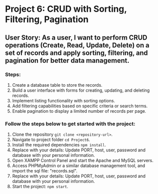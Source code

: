 # Project 6: CRUD with Sorting, Filtering, Pagination

## User Story: As a user, I want to perform CRUD operations (Create, Read, Update, Delete) on a set of records and apply sorting, filtering, and pagination for better data management.

### Steps:

1. Create a database table to store the records.
2. Build a user interface with forms for creating, updating, and deleting records.
3. Implement listing functionality with sorting options.
4. Add filtering capabilities based on specific criteria or search terms.
5. Enable pagination to display a limited number of records per page.

### Follow the steps below to get started with the project:
1. Clone the repository `git clone <repository-url>`.
2. Navigate to project folder `cd Project6`.
3. Install the required dependencies `npm install`.
4. Replace with your details: Update PORT, host, user, password and database with your personal information.
5. Open XAMPP Control Panel and start the Apache and MySQL servers.
6. Access PHPMyAdmin or a similar database management tool, and import the sql file: "records.sql".
7. Replace with your details: Update PORT, host, user, password and database with your personal information.
8. Start the project: `npm start`.
